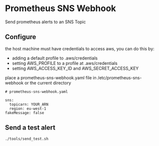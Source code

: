 # Prometheus SNS Webhook

Send prometheus alerts to an SNS Topic

## Configure

the host machine must have credentials to access aws, you can do this by:
 - adding a default profile to .aws/credentials
 - setting AWS_PROFILE to a profile at .aws/credentials
 - setting AWS_ACCESS_KEY_ID and AWS_SECRET_ACCESS_KEY

place a prometheus-sns-webhook.yaml file in /etc/prometheus-sns-webhook or the current directory

```
# prometheus-sns-webhook.yaml

sns:
  topicarn: YOUR_ARN
  region: eu-west-1
fakeMessage: false
```

## Send a test alert
```
./tools/send_test.sh
```
